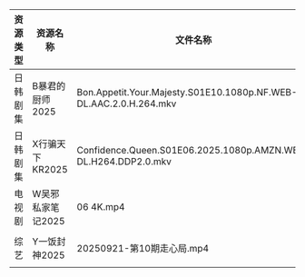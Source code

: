 | 资源类型 | 资源名称        | 文件名称                                                              | 分享链接                                 | 更新时间                |
| ---- | ----------- | ----------------------------------------------------------------- | ------------------------------------ | ------------------- |
| 日韩剧集 | B暴君的厨师2025  | Bon.Appetit.Your.Majesty.S01E10.1080p.NF.WEB-DL.AAC.2.0.H.264.mkv | https://pan.quark.cn/s/7f659879c212  | 2025-09-22 01:13:34 |
| 日韩剧集 | X行骗天下KR2025 | Confidence.Queen.S01E06.2025.1080p.AMZN.WEB-DL.H264.DDP2.0.mkv    | https://pan.quark.cn/s/463fe5d8abf1  | 2025-09-22 01:22:46 |
| 电视剧  | W吴邪私家笔记2025 | 06 4K.mp4                                                         | https://pan.quark.cn/s/05e6a76ecfd0  | 2025-09-22 01:21:02 |
| 综艺   | Y一饭封神2025   | 20250921-第10期走心局.mp4                                              | https://www.alipan.com/s/w4Qpfj6YdVw | 2025-09-22 12:59:28 |
